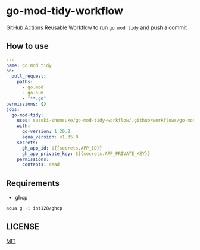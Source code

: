 # go-mod-tidy-workflow

GitHub Actions Reusable Workflow to run `go mod tidy` and push a commit

## How to use

```yaml
---
name: go mod tidy
on:
  pull_request:
    paths:
      - go.mod
      - go.sum
      - "**.go"
permissions: {}
jobs:
  go-mod-tidy:
    uses: suzuki-shunsuke/go-mod-tidy-workflow/.github/workflows/go-mod-tidy.yaml@dd0258320254eb20e317fb41f08ba16c754f8ffa # v0.1.0
    with:
      go-version: 1.20.2
      aqua_version: v1.35.0
    secrets:
      gh_app_id: ${{secrets.APP_ID}}
      gh_app_private_key: ${{secrets.APP_PRIVATE_KEY}}
    permissions:
      contents: read
```

## Requirements

- ghcp

```sh
aqua g -i int128/ghcp
```

## LICENSE

[MIT](LICENSE)
